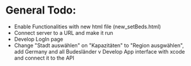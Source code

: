 # General Todo:
* Enable Functionalities with new html file (new_setBeds.html)
* Connect server to a URL and make it run
* Develop LogIn page
* Change "Stadt auswählen" on "Kapazitäten" to "Region ausgwählen", add Germany and all Budesländer
v Develop App interface with xcode and connect it to the API
